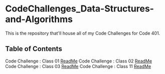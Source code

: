 # CodeChallenges_Data-Structures-and-Algorithms

This is the repository that'll house all of my Code Challenges for Code 401.

## Table of Contents

Code Challenge : Class 01 [ReadMe](./Class01/README.md)
Code Challenge : Class 02 [ReadMe](./Class02/README.md)
Code Challenge : Class 03 [ReadMe](./Class03/README.md)
Code Challenge : Class 11 [ReadMe](./Class11Files/README.md)
